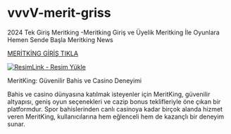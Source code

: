# vvvV-merit-griss
2024 Tek Giriş Meritking -Meritking Giriş ve Üyelik
Meritking İle Oyunlara Hemen Sende Başla Meritking News

<a  href="https://t.me/+8uUb4E4wV7dhZDg0" >MERİTKİNG GİRİŞ TIKLA</a>

<a href="https://t.me/+8uUb4E4wV7dhZDg0" title="ResimLink - Resim Yükle" rel="nofollow"><img src="https://i.hizliresim.com/mt023fa.png" title="ResimLink - Resim Yükle" alt="ResimLink - Resim Yükle" data-canonical-src="https://i.hizliresim.com/mt023fa.png" style="max-width: 100%;"></a>


MeritKing: Güvenilir Bahis ve Casino Deneyimi

Bahis ve casino dünyasına katılmak isteyenler için MeritKing, güvenilir altyapısı, geniş oyun seçenekleri ve cazip bonus teklifleriyle öne çıkan bir platformdur. Spor bahislerinden canlı casinoya kadar birçok alanda hizmet veren MeritKing, kullanıcılarına hem eğlenceli hem de kazançlı bir deneyim sunar.
